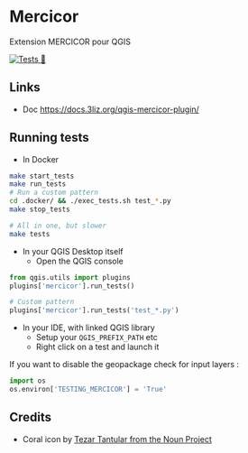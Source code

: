# Mercicor

Extension MERCICOR pour QGIS

[![Tests 🎳](https://github.com/3liz/qgis-mercicor-plugin/actions/workflows/ci.yml/badge.svg)](https://github.com/3liz/qgis-mercicor-plugin/actions/workflows/ci.yml)

## Links

* Doc https://docs.3liz.org/qgis-mercicor-plugin/

## Running tests

* In Docker

```bash
make start_tests
make run_tests
# Run a custom pattern
cd .docker/ && ./exec_tests.sh test_*.py
make stop_tests

# All in one, but slower
make tests
```

* In your QGIS Desktop itself
  * Open the QGIS console

```python
from qgis.utils import plugins
plugins['mercicor'].run_tests()

# Custom pattern
plugins['mercicor'].run_tests('test_*.py')
```

* In your IDE, with linked QGIS library
    * Setup your `QGIS_PREFIX_PATH` etc
    * Right click on a test and launch it

If you want to disable the geopackage check for input layers :

```python
import os
os.environ['TESTING_MERCICOR'] = 'True'
```

## Credits

* Coral icon by [Tezar Tantular from the Noun Project](https://thenounproject.com/search/?q=coral&i=3657551)
